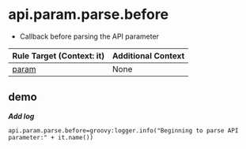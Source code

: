 # api.param.parse.before

- Callback before parsing the API parameter

| Rule Target (Context: it) | Additional Context |
| ------------ | ------------ |
| [param](../tools/it.html) | None  |

## demo

***Add log***

```properties
api.param.parse.before=groovy:logger.info("Beginning to parse API parameter:" + it.name())
```
